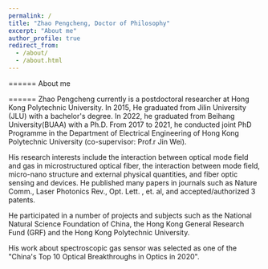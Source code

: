 ```yaml
---
permalink: /
title: "Zhao Pengcheng, Doctor of Philosophy"
excerpt: "About me"
author_profile: true
redirect_from: 
  - /about/
  - /about.html
---
```

======
About me

======
Zhao Pengcheng currently is a postdoctoral researcher at Hong Kong Polytechnic University. In 2015, He graduated from Jilin University (JLU) with a bachelor's degree. In 2022, he graduated from Beihang University(BUAA) with a Ph.D. From 2017 to 2021, he conducted joint PhD Programme in the Department of Electrical Engineering of Hong Kong Polytechnic University (co-supervisor: Prof.r Jin Wei). 

His research interests include the interaction between optical mode field and gas in microstructured optical fiber, the interaction between mode field, micro-nano structure and external physical quantities, and fiber optic sensing and devices. He published many papers in journals such as Nature Comm., Laser Photonics Rev., Opt. Lett. , et. al, and accepted/authorized 3 patents. 

He participated in a number of projects and subjects such as the National Natural Science Foundation of China, the Hong Kong General Research Fund (GRF) and the Hong Kong Polytechnic University. 

His work about spectroscopic gas sensor was selected as one of the "China's Top 10 Optical Breakthroughs in Optics in 2020".

